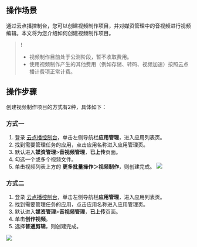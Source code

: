 ## 操作场景
通过云点播控制台，您可以创建视频制作项目，并对媒资管理中的音视频进行视频编辑。本文将为您介绍如何创建视频制作项目。

>!
>- 视频制作目前处于公测阶段，暂不收取费用。
>- 使用视频制作产生的其他费用（例如存储、转码、视频加速）按照云点播计费项正常计费。

## 操作步骤
创建视频制作项目的方式有2种，具体如下：

### 方式一
1. 登录 [云点播控制台](https://console.cloud.tencent.com/vod)，单击左侧导航栏**应用管理**，进入应用列表页。
2. 找到需要管理任务的应用，点击应用名称进入应用管理页。
3. 默认进入**媒资管理**>**音视频管理**，**已上传**页面。
4. 勾选一个或多个视频文件。
5.  单击视频列表上方的 **更多批量操作＞视频制作**，则创建完成。
![](https://qcloudimg.tencent-cloud.cn/raw/f1c9580eaba3e014ca9dd37a6ee4f36a.png)

### 方式二
1. 登录 [云点播控制台](https://console.cloud.tencent.com/vod)，单击左侧导航栏**应用管理**，进入应用列表页。
2. 找到需要管理任务的应用，点击应用名称进入应用管理页。
3. 默认进入**媒资管理**>**音视频管理**，**已上传**页面。
4. 单击**创作视频**。
5. 选择**普通剪辑**，则创建完成。

![](https://main.qcloudimg.com/raw/ae6a8721b08907ec01a70682299eadbc.png)



